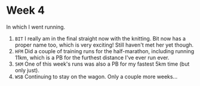 # Week 4

In which I went running.

1. `BIT` I really am in the final straight now with the knitting. Bit now has a proper name too, which is very exciting! Still haven't met her yet though.
1. `HFM` Did a couple of training runs for the half-marathon, including running 11km, which is a PB for the furthest distance I've ever run ever.
1. `5KM` One of this week's runs was also a PB for my fastest 5km time (but only just).
1. `WSB` Continuing to stay on the wagon. Only a couple more weeks...
